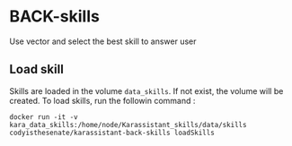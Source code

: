 # BACK-skills
Use vector and select the best skill to answer user

## Load skill

Skills are loaded in the volume `data_skills`. If not exist, the volume will be created.
To load skills, run the followin command :
```
docker run -it -v kara_data_skills:/home/node/Karassistant_skills/data/skills codyisthesenate/karassistant-back-skills loadSkills
```

